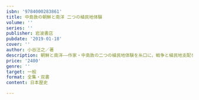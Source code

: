 ```yaml
---
isbn: '9784000283861'
title: 中島敦の朝鮮と南洋 二つの植民地体験
volume: ''
series: ''
publisher: 岩波書店
pubdate: '2019-01-18'
cover: ''
author: 小谷汪之／著
description: 朝鮮と南洋――作家・中島敦の二つの植民地体験を糸口に，戦争と植民地支配をめぐる諸問題を問い直す．
price: '2400'
genre: ''
target: 一般
format: 全集・双書
content: 日本歴史

---
```

